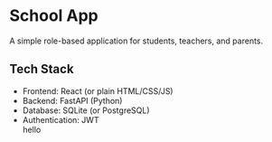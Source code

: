 # School App  
A simple role-based application for students, teachers, and parents.  

## Tech Stack  
- Frontend: React (or plain HTML/CSS/JS)  
- Backend: FastAPI (Python)  
- Database: SQLite (or PostgreSQL)  
- Authentication: JWT  
hello

